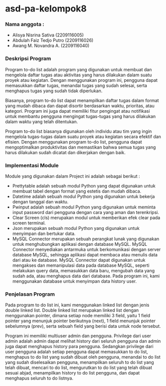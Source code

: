 # asd-pa-kelompok8


### Nama anggota  :
* Alisya Nisrina Sativa    (2209116005)
* Abdulah Faiz Tedjo Putro (2209116026)
* Awang M. Novandra A.     (2209116040)


### Deskripsi Program 

Program to-do list adalah program yang digunakan untuk membuat dan mengelola daftar tugas atau aktivitas yang harus dilakukan dalam suatu proyek atau kegiatan. Dengan menggunakan program ini, pengguna dapat memasukkan daftar tugas, menandai tugas yang sudah selesai, serta menghapus tugas yang sudah tidak diperlukan.

Biasanya, program to-do list dapat menampilkan daftar tugas dalam format yang mudah dibaca dan dapat disortir berdasarkan waktu, prioritas, atau kategori. Program ini juga dapat memiliki fitur pengingat atau notifikasi untuk membantu pengguna mengingat tugas-tugas yang harus dilakukan dalam waktu yang telah ditentukan.

Program to-do list biasanya digunakan oleh individu atau tim yang ingin mengelola tugas-tugas dalam suatu proyek atau kegiatan secara efektif dan efisien. Dengan menggunakan program to-do list, pengguna dapat mengoptimalkan produktivitas dan memastikan bahwa semua tugas yang harus dilakukan sudah dicatat dan dikerjakan dengan baik.


### Implementasi Module

Module yang digunakan dalam Project ini adalah sebagai berikut :

* Prettytable adalah sebuah modul Python yang dapat digunakan untuk membuat tabel dengan format yang estetis dan mudah dibaca.
* Datetime adalah sebuah modul Python yang digunakan untuk bekerja dengan tanggal dan waktu.
* Pwinput adalah sebuah modul Python yang digunakan untuk meminta input password dari pengguna dengan cara yang aman dan terenkripsi.
* Clear Screen (cls) merupakan modul untuk memberikan efek clear pada screen terminal. 
* Json merupakan sebuah modul Python yang digunakan untuk menyimpan dan bertukar data.
* MySQL Connector merupakan sebuah perangkat lunak yang digunakan untuk menghubungkan aplikasi dengan database MySQL. MySQL Connector menyediakan antarmuka untuk berkomunikasi dengan server database MySQL, sehingga aplikasi dapat membaca atau menulis data dari atau ke database. MySQL Connector dapat digunakan untuk mengakses dan memanipulasi data pada database MySQL, seperti melakukan query data, memasukkan data baru, mengubah data yang sudah ada, atau menghapus data dari database. Pada program ini, kami menggunakan database untuk menyimpan data history user.

### Penjelasan Program

Pada program to do list ini, kami menggunakan  linked list dengan jenis double linked list. Double linked list merupakan linked list dengan menggunakan pointer, dimana setiap node memiliki 3 field, yaitu 1 field pointer yang menunjuk pointer berikutnya (next), 1 field menunjuk pointer sebelumnya (prev), serta sebuah field yang berisi data untuk node tersebut.

Program ini memiliki multiuser admin dan pengguna. 
Privilege dari user admin adalah admin dapat melihat history dari seluruh pengguna dan admin juga dapat menghapus history para pengguna. 
Sedangkan privilege dari user pengguna adalah setiap pengguna dapat memasukkan to do list, menghapus to do list yang sudah dibuat oleh pengguna, menandai to do list yang sudah diselesaikan pengguna, menampilkan seluruh to do list yang telah dibuat, mencari to do list, mengurutkan to do list yang telah dibuat sesuai abjad, menampilkan history to do list pengguna, dan dapat menghapus seluruh to do listnya.
